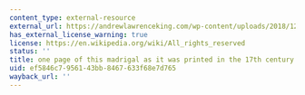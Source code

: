 ```yaml
---
content_type: external-resource
external_url: https://andrewlawrenceking.com/wp-content/uploads/2018/12/lamento-della-ninfa.png
has_external_license_warning: true
license: https://en.wikipedia.org/wiki/All_rights_reserved
status: ''
title: one page of this madrigal as it was printed in the 17th century
uid: ef5846c7-9561-43bb-8467-633f68e7d765
wayback_url: ''
---
```

